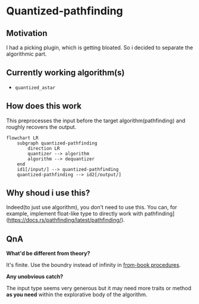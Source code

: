 # Quantized-pathfinding

## Motivation

I had a picking plugin, which is getting bloated. So i decided to separate 
the algorithmic part.

## Currently working algorithm(s)

- `quantized_astar`

## How does this work

This preprocesses the input before the target algorithm(pathfinding)
and roughly recovers the output.

```mermaid
flowchart LR
    subgraph quantized-pathfinding
        direction LR
        quantizer --> algorithm
        algorithm --> dequantizer
    end
    id1[/input/] --> quantized-pathfinding
    quantized-pathfinding --> id2[/output/]
```

## Why shoud i use this?

Indeed(to just use algorithm), you don't need to use this. 
You can, for example, implement float-like type to directly work with 
pathfinding](https://docs.rs/pathfinding/latest/pathfinding/).

## QnA

**What'd be different from theory?**

It's finite. Use the boundry instead of infinity in 
[from-book procedures](https://lukeyoo.fyi/recap/2025/5/dijkstra).

**Any unobvious catch?**

The input type seems very generous but it may need more traits or method 
**as you need** within the explorative body of the algorithm.
